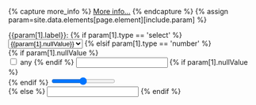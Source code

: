 {% capture more_info %}
[More info...](/help/applications/{{include.element}}/{{param[0]}}.html)
{% endcapture %}
{% assign param=site.data.elements[page.element][include.param] %}
<div id="element-param" data-param="{{param[0]}}" class="col-xs-6 col-sm-3 col-md-3 col-lg-3 form-group">
<label 
	id="label-{{param[0]}}"
	class="text-info label-link"
	data-toggle="popover"
	data-content="{{param[1].content | xml_escape}}{{more_info | markdownify | xml_escape}}"
	data-html="true" data-title="{{param[1].label}}">{{param[1].label}}:</label>
{% if param[1].type == 'select' %}
	<select id="{{param[0]}}" class="form-control" {{param[1].attributes}}>
	{% if param[1].nullValue %}
		<option value="@null@">{{param[1].nullValue}}</option>
	{% endif %}
	{% if param[1].interval %}
		{% include inputs/input-select-interval.md param=param %}
  {% else %}
    {% include inputs/input-select-values.md param=param %}
	{% endif %}
	</select>
{% elsif param[1].type == 'number' %}
	<div class="form-group">
    {% if param[1].nullValue %}
    <div class="input-group">
      <span class="input-group-addon">
        <input id="{{param[0]}}" type="checkbox" aria-label="..."> any</input>
      </span>
    {% endif %}
	 	<input id="{{param[0]}}" min="{{param[1].min}}"
	 		max="{{param[1].max}}" class="form-control" type="number"/>
    {% if param[1].nullValue %}
    </div>
    {% endif %}  
 		<input id="{{param[0]}}" min="{{param[1].min}}"
	 		max="{{param[1].max}}" type="range" step="{{param[1].step}}"/>
 	</div>
{% else %}
 	<input id="{{param[0]}}" class="form-control" type="{{param[1].type}}"/>
{% endif %}
</div>
